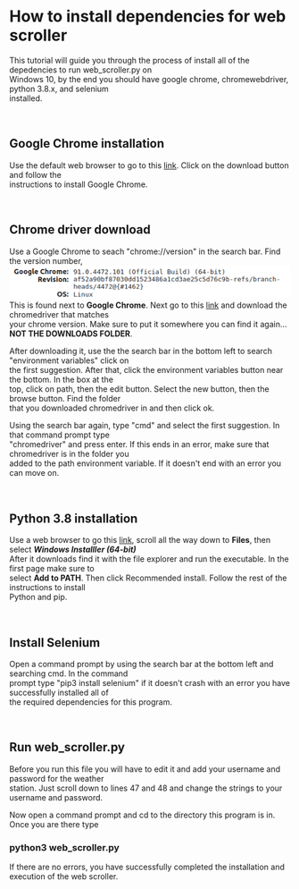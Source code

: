 # How to install dependencies for web scroller

This tutorial will guide you through the process of install all of the depedencies to run web_scroller.py on  
Windows 10, by the end you should have google chrome, chromewebdriver, python 3.8.x, and selenium  
installed.
<p>&nbsp;</p>

## Google Chrome installation

Use the default web browser to go to this [link](https://www.google.com/chrome/). Click on the download button and follow the  
instructions to install Google Chrome. 
<p>&nbsp;</p>

## Chrome driver download

Use a Google Chrome to seach "chrome://version" in the search bar. Find the version number,   
![](./chromeversion.png)  
This is found next to **Google Chrome**. Next go to this [link](https://sites.google.com/chromium.org/driver/downloads)
and download the chromedriver that matches  
your chrome version. Make sure to put it somewhere you can find it again...  
**NOT THE DOWNLOADS FOLDER**.   

After downloading it, use the the search bar in the bottom left to search "environment variables" click on  
the first suggestion. After that, click the environment variables button near the bottom. In the box at the  
top, click on path, then the edit button. Select the new button, then the browse button. Find the folder  
that you downloaded chromedriver in and then click ok.  

Using the search bar again, type "cmd" and select the first suggestion. In that command prompt type  
"chromedriver" and press enter. If this ends in an error, make sure that chromedriver is in the folder you  
added to the path environment variable. If it doesn't end with an error you can move on.
<p>&nbsp;</p>

## Python 3.8 installation

Use a web browser to go this [link](https://www.python.org/downloads/release/python-387/), 
scroll all the way down to **Files**, then select ***Windows Installler (64-bit)***  
After it downloads find it with the file explorer and run the executable. In the first page make sure to  
select **Add to PATH**. Then click Recommended install. Follow the rest of the instructions to install  
Python and pip.
<p>&nbsp;</p>

## Install Selenium

Open a command prompt by using the search bar at the bottom left and searching cmd. In the command  
prompt type "pip3 install selenium" if it doesn't crash with an error you have successfully installed all of  
the required dependencies for this program.
<p>&nbsp;</p>

## Run web_scroller.py

Before you run this file you will have to edit it and add your username and password for the weather  
station. Just scroll down to lines 47 and 48 and change the strings to your username and password.  

Now open a command prompt and cd to the directory this program is in. Once you are there type  

### python3 web_scroller.py

If there are no errors, you have successfully completed the installation and execution of the web scroller.
